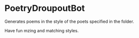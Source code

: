 # PoetryDroupoutBot

Generates poems in the style of the poets specified in the folder. 

Have fun mzing and matching styles.

